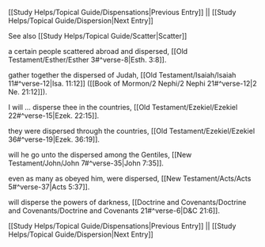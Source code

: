[[Study Helps/Topical Guide/Dispensations|Previous Entry]]  ||  [[Study Helps/Topical Guide/Dispersion|Next Entry]]

 See also [[Study Helps/Topical Guide/Scatter|Scatter]]

 a certain people scattered abroad and dispersed, [[Old Testament/Esther/Esther 3#^verse-8|Esth. 3:8]].

 gather together the dispersed of Judah, [[Old Testament/Isaiah/Isaiah 11#^verse-12|Isa. 11:12]] ([[Book of Mormon/2 Nephi/2 Nephi 21#^verse-12|2 Ne. 21:12]]).

 I will ... disperse thee in the countries, [[Old Testament/Ezekiel/Ezekiel 22#^verse-15|Ezek. 22:15]].

 they were dispersed through the countries, [[Old Testament/Ezekiel/Ezekiel 36#^verse-19|Ezek. 36:19]].

 will he go unto the dispersed among the Gentiles, [[New Testament/John/John 7#^verse-35|John 7:35]].

 even as many as obeyed him, were dispersed, [[New Testament/Acts/Acts 5#^verse-37|Acts 5:37]].

 will disperse the powers of darkness, [[Doctrine and Covenants/Doctrine and Covenants/Doctrine and Covenants 21#^verse-6|D&C 21:6]].

[[Study Helps/Topical Guide/Dispensations|Previous Entry]]  ||  [[Study Helps/Topical Guide/Dispersion|Next Entry]]